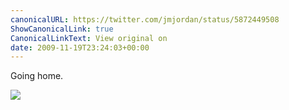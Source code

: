 ```yaml
---
canonicalURL: https://twitter.com/jmjordan/status/5872449508
ShowCanonicalLink: true
CanonicalLinkText: View original on
date: 2009-11-19T23:24:03+00:00
---
```

Going home.

![](/images/5872449508-43935663.jpg)